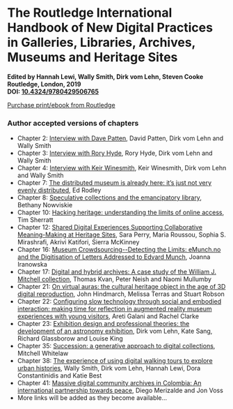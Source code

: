 # The Routledge International Handbook of New Digital Practices in Galleries, Libraries, Archives, Museums and Heritage Sites

**Edited by Hannah Lewi, Wally Smith, Dirk vom Lehn, Steven Cooke  
Routledge, London, 2019  
DOI: [10.4324/9780429506765](https://doi.org/10.4324/9780429506765)**

[Purchase print/ebook from Routledge](https://www.routledge.com/The-Routledge-International-Handbook-of-New-Digital-Practices-in-Galleries/Lewi-Smith-vom-Lehn-Cooke/p/book/9780429506765)

### Author accepted versions of chapters

* Chapter 2: [Interview with Dave Patten](https://vomlehn.files.wordpress.com/2019/11/patten_chapter.pdf), David Patten, Dirk vom Lehn and Wally Smith
* Chapter 3: [Interview with Rory Hyde](https://vomlehn.files.wordpress.com/2019/11/hyde_chapter.pdf), Rory Hyde, Dirk vom Lehn and Wally Smith
* Chapter 4: [Interview with Keir Winesmith](https://www.researchgate.net/publication/338393156_Interview_with_Keir_Winesmith_SFMOMA), Keir Winesmith, Dirk vom Lehn and Wally Smith
* Chapter 7: [The distributed museum is already here: it’s just not very evenly distributed](https://thinkingaboutmuseums.com/books/in-press-the-distributed-museum-is-already-here-its-just-not-very-evenly-distributed/), Ed Rodley
* Chapter 8: [Speculative collections and the emancipatory library](http://nowviskie.org/2016/speculative-collections/), Bethany Nowviskie
* Chapter 10: [Hacking heritage: understanding the limits of online access](https://timsherratt.org/blog/hacking-heritage/), Tim Sherratt
* Chapter 12: [Shared Digital Experiences Supporting Collaborative Meaning-Making at Heritage Sites](https://drive.google.com/file/d/1F4rnifmyIwemUVS51-Wz8aDueM7S2uUn/view), Sara Perry, Maria Roussou, Sophia S. Mirashrafi, Akrivi Katifori, Sierra McKinney
* Chapter 16: [Museum Crowdsourcing--Detecting the Limits: eMunch.no and the Digitisation of Letters Addressed to Edvard Munch](https://cdn-cms.f-static.com/uploads/2744816/normal_5de671aa965eb.pdf), Joanna Iranowska
* Chapter 17: [Digital and hybrid archives: A case study of the William J. Mitchell collection](http://peter.neish.net/wp-content/uploads/sites/6/2019/11/Kvan-et-al-ch-16-Bill-Mitchell.pdf), Thomas Kvan, Peter Neish and Naomi Mullumby
* Chapter 21: [On virtual auras: the cultural heritage object in the age of 3D digital reproduction](https://melissaterras.files.wordpress.com/2019/11/onvirtualauras_hindmarchterrasrobson.pdf), John Hindmarch, Melissa Terras and Stuart Robson
* Chapter 22: [Configuring slow technology through social and embodied interaction: making time for reflection in augmented reality museum experiences with young visitors](https://aretigalani.files.wordpress.com/2019/11/galani_clarke_digiglam_preprint-version_nov2018.pdf), Areti Galani and Rachel Clarke
* Chapter 23: [Exhibition design and professional theories: the development of an astronomy exhibition](https://vomlehn.files.wordpress.com/2019/11/vomlehn-et-al_chapter-glam.pdf), Dirk vom Lehn, Kate Sang, Richard Glassborow and Louise King
* Chapter 35: [Succession: a generative approach to digital collections](http://mtchl.net/assets/Succession-Case-Study-Author-Accepted.pdf), Mitchell Whitelaw
* Chapter 38: [The experience of using digital walking tours to explore urban histories](https://vomlehn.files.wordpress.com/2019/11/smith-et-al_chapter-glam.pdf), Wally Smith, Dirk vom Lehn, Hannah Lewi, Dora Constantinidis and Katie Best
* Chapter 41: [Massive digital community archives in Colombia: An international partnership towards peace](https://shiftdesign.org/portfolio/comparte-tu-rollo/#research), Diego Merizalde and Jon Voss
* More links will be added as they become available...
